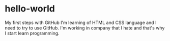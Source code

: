 # hello-world
My first steps with GitHub
I'm learning of HTML and CSS language and I need to try to use GitHub. I'm working in company that I hate and that's why I start learn programming.

